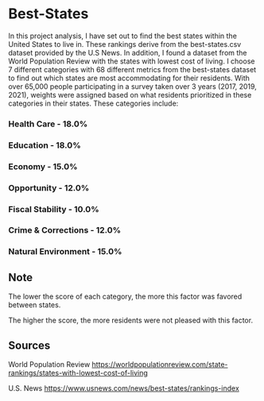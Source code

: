 # Best-States

In this project analysis, I have set out to find the best states within the United States to live in. These rankings derive from the best-states.csv dataset provided by the U.S News. In addition, I found a dataset from the World Population Review with the states with lowest cost of living.  I choose 7 different categories with 68 different metrics from the best-states dataset to find out which states are most accommodating for their residents. With over 65,000 people participating in a survey taken over 3 years (2017, 2019, 2021), weights were assigned based on what residents prioritized in these categories in their states. These categories include:
### Health Care - 18.0%
### Education - 18.0%
### Economy - 15.0%
### Opportunity - 12.0%
### Fiscal Stability - 10.0%
### Crime & Corrections - 12.0%
### Natural Environment - 15.0%


## Note
The lower the score of each category, the more this factor was favored between states.

The higher the score, the more residents were not pleased with this factor.

## Sources
World Population Review
https://worldpopulationreview.com/state-rankings/states-with-lowest-cost-of-living

U.S. News
https://www.usnews.com/news/best-states/rankings-index






